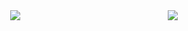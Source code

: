 <div style="display:flex" align="center" dir:"auto"> 
                <div style="display: flex; margin:auto">
                  <img style="max-width: 100%;" src="https://github-readme-stats.vercel.app/api?username=NaCl117&show_icons=true&icon_color=d35482&title_color=d35482&text_color=39290f&border_radius=10&bg_color=f0e0c5&rank_icon=percentile&border_color=d35482&ring_color=b62f60&include_all_commits=true&custom_title=🌸Estatísticas🌸"/>
                </div>
                <div style="display: flex; margin:auto">
                  <img style="max-width: 100%;" src="https://github-readme-stats.vercel.app/api/top-langs/?username=NaCl117&title_color=d35482&text_color=39290f&border_radius=5&bg_color=f0e0c5&border_color=d35482&custom_title=🌸Linguagens🌸"/>
                </div>
              </div>
